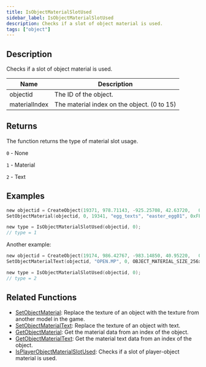 ```yaml
---
title: IsObjectMaterialSlotUsed
sidebar_label: IsObjectMaterialSlotUsed
description: Checks if a slot of object material is used.
tags: ["object"]
---
```


<VersionWarn version='omp v1.1.0.2612' />

## Description

Checks if a slot of object material is used.

| Name          | Description                                 |
|---------------|---------------------------------------------|
| objectid      | The ID of the object.                       |
| materialIndex | The material index on the object. (0 to 15) |

## Returns

The function returns the type of material slot usage.

`0` - None

`1` - Material

`2` - Text

## Examples

```c
new objectid = CreateObject(19371, 978.71143, -925.25708, 42.63720,   0.00000, 0.00000, 2.00000);
SetObjectMaterial(objectid, 0, 19341, "egg_texts", "easter_egg01", 0xFFFFFFFF);

new type = IsObjectMaterialSlotUsed(objectid, 0);
// type = 1
```

Another example:

```c
new objectid = CreateObject(19174, 986.42767, -983.14850, 40.95220,   0.00000, 0.00000, 186.00000);
SetObjectMaterialText(objectid, "OPEN.MP", 0, OBJECT_MATERIAL_SIZE_256x128, "Arial", 38, true, 0xFF0000FF, 0x00000000, OBJECT_MATERIAL_TEXT_ALIGN_LEFT);

new type = IsObjectMaterialSlotUsed(objectid, 0);
// type = 2
```

## Related Functions

- [SetObjectMaterial](SetObjectMaterial): Replace the texture of an object with the texture from another model in the game.
- [SetObjectMaterialText](SetObjectMaterialText): Replace the texture of an object with text.
- [GetObjectMaterial](GetObjectMaterial): Get the material data from an index of the object.
- [GetObjectMaterialText](GetObjectMaterialText): Get the material text data from an index of the object.
- [IsPlayerObjectMaterialSlotUsed](IsPlayerObjectMaterialSlotUsed): Checks if a slot of player-object material is used.
